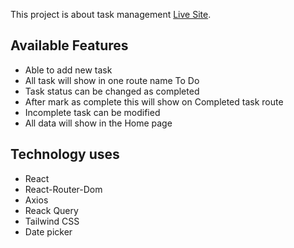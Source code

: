 
This project is about task management [Live Site](https://tasks-management-site.netlify.app/).

## Available Features
* Able to add new task
* All task will show in one route name To Do
* Task status can be changed as completed 
* After mark as complete this will show on Completed task route
* Incomplete task can be modified
* All data will show in the Home page

## Technology uses
* React 
* React-Router-Dom
* Axios
* Reack Query
* Tailwind CSS
* Date picker


